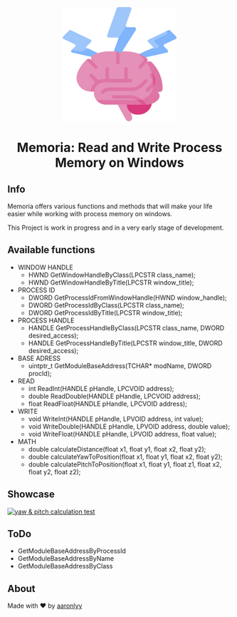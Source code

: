 <p align="center"><img src="./media/brain.png"/></p>
<h1 align=center> Memoria: Read and Write Process Memory on Windows</h1>

## Info
Memoria offers various functions and methods that will make your life easier while working with process memory on windows.

This Project is work in progress and in a very early stage of development.

## Available functions

- WINDOW HANDLE
  - HWND GetWindowHandleByClass(LPCSTR class_name);
  - HWND GetWindowHandleByTitle(LPCSTR window_title);
- PROCESS ID
  - DWORD GetProcessIdFromWindowHandle(HWND window_handle);
  - DWORD GetProcessIdByClass(LPCSTR class_name);
  - DWORD GetProcessIdByTitle(LPCSTR window_title);
- PROCESS HANDLE
  - HANDLE GetProcessHandleByClass(LPCSTR class_name, DWORD desired_access);
  - HANDLE GetProcessHandleByTitle(LPCSTR window_title, DWORD desired_access);
- BASE ADRESS
  - uintptr_t GetModuleBaseAddress(TCHAR* modName, DWORD procId);
- READ
  - int ReadInt(HANDLE pHandle, LPCVOID address);
  - double ReadDouble(HANDLE pHandle, LPCVOID address);
  - float ReadFloat(HANDLE pHandle, LPCVOID address);
- WRITE
  - void WriteInt(HANDLE pHandle, LPVOID address, int value);
  - void WriteDouble(HANDLE pHandle, LPVOID address, double value);
  - void WriteFloat(HANDLE pHandle, LPVOID address, float value);
- MATH
  - double calculateDistance(float x1, float y1, float x2, float y2);
  - double calculateYawToPosition(float x1, float y1, float x2, float y2);
  - double calculatePitchToPosition(float x1, float y1, float z1, float x2, float y2, float z2);

## Showcase

[![yaw & pitch calculation test](https://img.youtube.com/vi/YhmHOjOGIBI/0.jpg)](https://www.youtube.com/watch?v=YhmHOjOGIBI)

## ToDo

- GetModuleBaseAddressByProcessId
- GetModuleBaseAddressByName
- GetModuleBaseAddressByClass

## About

Made with ♥ by [aaronlyy](https://github.com/aaronlyy)